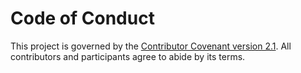 # Code of Conduct

This project is governed by the [Contributor Covenant version 2.1](https://www.contributor-covenant.org/version/2/1/code_of_conduct/). All contributors and participants agree to abide by its terms.

